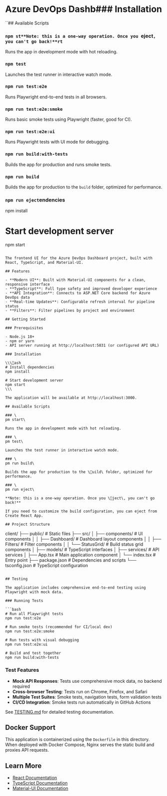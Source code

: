 # Azure DevOps Dashb### Installation

``## Available Scripts

### `npm st**Note: this is a one-way operation. Once you `eject`, you can't go back!**rt`

Runs the app in development mode with hot reloading.

### `npm test`

Launches the test runner in interactive watch mode.

### `npm run test:e2e`

Runs Playwright end-to-end tests in all browsers.

### `npm run test:e2e:smoke`

Runs basic smoke tests using Playwright (faster, good for CI).

### `npm run test:e2e:ui`

Runs Playwright tests with UI mode for debugging.

### `npm run build:with-tests`

Builds the app for production and runs smoke tests.

### `npm run build`

Builds the app for production to the `build` folder, optimized for performance.

### `npm run eject`endencies
npm install

# Start development server
npm start
```act Client

The frontend UI for the Azure DevOps Dashboard project, built with React, TypeScript, and Material-UI.

## Features

- **Modern UI**: Built with Material-UI components for a clean, responsive interface
- **TypeScript**: Full type safety and improved developer experience
- **API Integration**: Connects to ASP.NET Core backend for Azure DevOps data
- **Real-time Updates**: Configurable refresh interval for pipeline status
- **Filters**: Filter pipelines by project and environment

## Getting Started

### Prerequisites

- Node.js 18+
- npm or yarn
- API server running at http://localhost:5031 (or configured API URL)

### Installation

\\\ash
# Install dependencies
npm install

# Start development server
npm start
\\\

The application will be available at http://localhost:3000.

## Available Scripts

### \
pm start\

Runs the app in development mode with hot reloading.

### \
pm test\

Launches the test runner in interactive watch mode.

### \
pm run build\

Builds the app for production to the \uild\ folder, optimized for performance.

### \
pm run eject\

**Note: this is a one-way operation. Once you \ject\, you can't go back!**

If you need to customize the build configuration, you can eject from Create React App.

## Project Structure

```
client/
 ├── public/                # Static files
 ├── src/
 │   ├── components/        # UI components
 │   │   ├── Dashboard/     # Dashboard layout components
 │   │   ├── Filters/       # Filter components
 │   │   └── StatusGrid/    # Build status grid components
 │   ├── models/            # TypeScript interfaces
 │   ├── services/          # API services
 │   ├── App.tsx            # Main application component
 │   └── index.tsx          # Entry point
 ├── package.json           # Dependencies and scripts
 └── tsconfig.json          # TypeScript configuration
```

## Testing

The application includes comprehensive end-to-end testing using Playwright with mock data.

### Running Tests

```bash
# Run all Playwright tests
npm run test:e2e

# Run smoke tests (recommended for CI/local dev)
npm run test:e2e:smoke

# Run tests with visual debugging
npm run test:e2e:ui

# Build and test together
npm run build:with-tests
```

### Test Features

- **Mock API Responses**: Tests use comprehensive mock data, no backend required
- **Cross-browser Testing**: Tests run on Chrome, Firefox, and Safari
- **Multiple Test Suites**: Smoke tests, navigation tests, form validation tests
- **CI/CD Integration**: Smoke tests run automatically in GitHub Actions

See [TESTING.md](./TESTING.md) for detailed testing documentation.

## Docker Support

This application is containerized using the `Dockerfile` in this directory. 
When deployed with Docker Compose, Nginx serves the static build and proxies API requests.

## Learn More

- [React Documentation](https://reactjs.org/)
- [TypeScript Documentation](https://www.typescriptlang.org/)
- [Material-UI Documentation](https://mui.com/)
